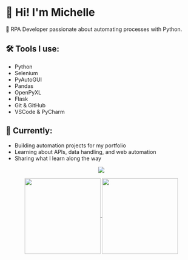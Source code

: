 # 👋 Hi! I'm Michelle

🎯 RPA Developer passionate about automating processes with Python.

## 🛠️ Tools I use:
- Python
- Selenium
- PyAutoGUI
- Pandas
- OpenPyXL
- Flask
- Git & GitHub
- VSCode & PyCharm

## 🚀 Currently:
- Building automation projects for my portfolio  
- Learning about APIs, data handling, and web automation  
- Sharing what I learn along the way

  
<p align="center">
  <a href="https://skillicons.dev">
    <img src="https://skillicons.dev/icons?i=py,flask,git,pycharm,vscode&theme=light" />
  </a>
</p>

<p align="center">
  <a href="https://github.com/michellesanseverino">
  <img height=200 align="center" src="https://github-readme-stats.vercel.app/api?username=michellesanseverino&show_icons=true&theme=transparent" />
</a>
<a href="https://github.com/michellesanseverino">
  <img height=200 align="center" src="https://github-readme-stats.vercel.app/api/top-langs/?username=michellesanseverino&hide_progress=true&langs_count=8&card_width=320" />
</a>
</p>
